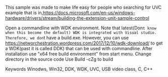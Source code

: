 This sample was made to make life easy for people who searching for UVC example that is in,https://docs.microsoft.com/en-us/windows-hardware/drivers/stream/building-the-extension-unit-sample-control

Open a commandline with WDK environment. Note that latest(Don`t know when this become the default) WDK is integrated with Visual studio. Therefore, we don`t have a build.exe. 
However, you can use 
https://networchestration.wordpress.com/2017/12/10/wdk-download/ to get a WDK(past it is called DDK) that can be used with commandline. After installation use "x64 free build environment" from start menu.
Change directory in the source code
Use Build -cZg to build 

Keywords
Winodws, Win32, DDK, WDK, UVC, USB video class, C, C++
